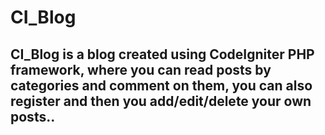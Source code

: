 # CI_Blog
CI_Blog is a blog created using CodeIgniter PHP framework, where you can read posts by categories and comment on them, you can also register and then you add/edit/delete your own posts..
-------------
